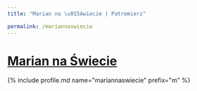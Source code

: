 ```yaml
---
title: "Marian na \u015Awiecie | Patromierz"

permalink: /mariannaswiecie
---
```


# [Marian na Świecie](https://patronite.pl/mariannaswiecie)

{% include profile.md name="mariannaswiecie" prefix="m" %}
